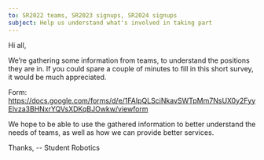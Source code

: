 ```yaml
---
to: SR2022 teams, SR2023 signups, SR2024 signups
subject: Help us understand what's involved in taking part
---
```


Hi all,

We’re gathering some information from teams, to understand the positions they are in. If you could spare a couple of minutes to fill in this short survey, it would be much appreciated.

Form: https://docs.google.com/forms/d/e/1FAIpQLSciNkavSWTpMm7NsUX0y2FyyElvza3BHNxrYQVsXDKqBJOwkw/viewform

We hope to be able to use the gathered information to better understand the needs of teams, as well as how we can provide better services.

Thanks,
-- Student Robotics
